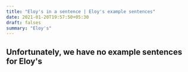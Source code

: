 ```yaml
---
title: "Eloy's in a sentence | Eloy's example sentences"
date: 2021-01-20T19:57:50+05:30
draft: falses
summary: "Eloy's"
---
```

## Unfortunately, we have no example sentences for Eloy's                 
